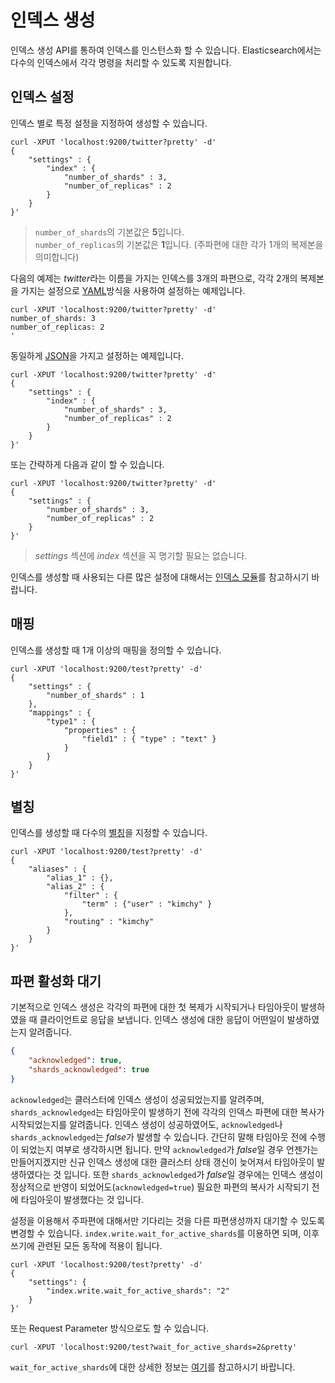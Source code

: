 # 인덱스 생성
인덱스 생성 API를 통하여 인덱스를 인스턴스화 할 수 있습니다. Elasticsearch에서는 다수의 인덱스에서 각각 명령을 처리할 수 있도록 지원합니다.
## 인덱스 설정
인덱스 별로 특정 설정을 지정하여 생성할 수 있습니다.
```
curl -XPUT 'localhost:9200/twitter?pretty' -d'
{
    "settings" : {
        "index" : {
            "number_of_shards" : 3, 
            "number_of_replicas" : 2 
        }
    }
}'
```

> ```number_of_shards```의 기본값은 **5**입니다.<br>
> ```number_of_replicas```의 기본값은 **1**입니다. (주파편에 대한 각가 1개의 복제본을 의미합니다)

다음의 예제는 *twitter*라는 이름을 가지는 인덱스를 3개의 파편으로, 각각 2개의 복제본을 가지는 설정으로 [YAML](http://www.yaml.org/)방식을 사용하여 설정하는 예제입니다.
```
curl -XPUT 'localhost:9200/twitter?pretty' -d'
number_of_shards: 3
number_of_replicas: 2
'
```
동일하게 [JSON](http://www.json.org/)을 가지고 설정하는 예제입니다.
```
curl -XPUT 'localhost:9200/twitter?pretty' -d'
{
    "settings" : {
        "index" : {
            "number_of_shards" : 3,
            "number_of_replicas" : 2
        }
    }
}'
```
또는 간략하게 다음과 같이 할 수 있습니다.
```
curl -XPUT 'localhost:9200/twitter?pretty' -d'
{
    "settings" : {
        "number_of_shards" : 3,
        "number_of_replicas" : 2
    }
}'
```
> *settings* 섹션에 *index* 섹션을 꼭 명기할 필요는 없습니다.

인덱스를 생성할 때 사용되는 다른 많은 설정에 대해서는 [인덱스 모듈](index-modules.md)를 참고하시기 바랍니다.
## 매핑
인덱스를 생성할 때 1개 이상의 매핑을 정의할 수 있습니다.
```
curl -XPUT 'localhost:9200/test?pretty' -d'
{
    "settings" : {
        "number_of_shards" : 1
    },
    "mappings" : {
        "type1" : {
            "properties" : {
                "field1" : { "type" : "text" }
            }
        }
    }
}'
```
## 별칭
인덱스를 생성할 때 다수의 [별칭](indices-aliases.md)을 지정할 수 있습니다.
```
curl -XPUT 'localhost:9200/test?pretty' -d'
{
    "aliases" : {
        "alias_1" : {},
        "alias_2" : {
            "filter" : {
                "term" : {"user" : "kimchy" }
            },
            "routing" : "kimchy"
        }
    }
}'
```
## 파편 활성화 대기
기본적으로 인덱스 생성은 각각의 파편에 대한 첫 복제가 시작되거나 타임아웃이 발생하였을 때 클라이언트로 응답을 보냅니다. 인덱스 생성에 대한 응답이 어떤일이 발생하였는지 알려줍니다.
```json
{
    "acknowledged": true,
    "shards_acknowledged": true
}
```
```acknowledged```는 클러스터에 인덱스 생성이 성공되었는지를 알려주며, ```shards_acknowledged```는 타임아웃이 발생하기 전에 각각의 인덱스 파편에 대한 복사가 시작되었는지를 알려줍니다. 인덱스 생성이 성공하였어도, ```acknowledged```나 ```shards_acknowledged```는 *false*가 발생할 수 있습니다. 간단히 말해 타임아웃 전에 수행이 되었는지 여부로 생각하시면 됩니다. 만약 ```acknowledged```가 *false*일 경우 언젠가는 만들어지겠지만 신규 인덱스 생성에 대한 클러스터 상태 갱신이 늦어져서 타임아웃이 발생하였다는 것 입니다. 또한 ```shards_acknowledged```가 *false*일 경우에는 인덱스 생성이 정상적으로 반영이 되었어도(```acknowledged=true```) 필요한 파편의 복사가 시작되기 전에 타임아웃이 발생했다는 것 입니다.

설정을 이용해서 주파편에 대해서만 기다리는 것을 다른 파편생성까지 대기할 수 있도록 변경할 수 있습니다. ```index.write.wait_for_active_shards```를 이용하면 되며, 이후 쓰기에 관련된 모든 동작에 적용이 됩니다.
```
curl -XPUT 'localhost:9200/test?pretty' -d'
{
    "settings": {
        "index.write.wait_for_active_shards": "2"
    }
}'
```
또는 Request Parameter 방식으로도 할 수 있습니다.
```
curl -XPUT 'localhost:9200/test?wait_for_active_shards=2&pretty'
```
```wait_for_active_shards```에 대한 상세한 정보는 [여기](doc-index_.md#index-wait-for-active-shards)를 참고하시기 바랍니다.
